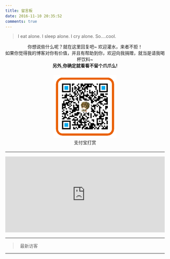 ```yaml
---
title: 留言板
date: 2016-11-10 20:35:52
comments: true
---
```


<blockquote class="blockquote-center">I eat alone. I sleep alone. I cry alone. So….cool.</blockquote>

<center> 你想说些什么呢？就在这里回复吧~ 欢迎灌水，来者不拒！<br>如果你觉得我的博客对你有价值，并且有帮助到你，欢迎向我捐赠，就当是请我喝杯饮料~ <br><b>另外,你确定就看看不留个爪爪么!</b></center>

<div style="margin: 20px auto; width: 100%; text-align: center">
    <a href="/qcode/alipay_qcode.png" class="fancybox" rel="group"><img src="/qcode/alipay_qcode.png" alt="支付宝打赏" style="width: 200px; max-width: 100%;"></a>
    <div>支付宝打赏</div>
</div>

***

<iframe src="https://ihoey.github.io/Playing-reward/" style="overflow-x:hidden;overflow-y:hidden; border:0xp none #fff; min-height:240px; width:100%;"  frameborder="0" scrolling="no"></iframe>


*** 

> <p style="text-indent: .5em; margin-bottom: 10px;">最新访客</p>

<div class="ds-recent-visitors" data-num-items="28" data-avatar-size="42" id="ds-recent-visitors"></div>

*** 
